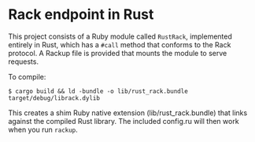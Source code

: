 # Rack endpoint in Rust

This project consists of a Ruby module called `RustRack`, implemented
entirely in Rust, which has a `#call` method that conforms to the Rack
protocol. A Rackup file is provided that mounts the module to serve
requests.

To compile:

    $ cargo build && ld -bundle -o lib/rust_rack.bundle target/debug/librack.dylib

This creates a shim Ruby native extension (lib/rust_rack.bundle) that
links against the compiled Rust library. The included config.ru will
then work when you run `rackup`.
